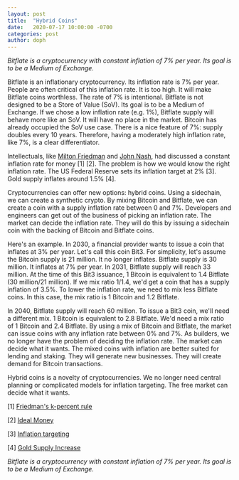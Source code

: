 ```yaml
---
layout: post
title:  "Hybrid Coins"
date:   2020-07-17 10:00:00 -0700
categories: post
author: doph
---
```


*Bitflate is a cryptocurrency with constant inflation of 7% per year. Its goal is to be a Medium of Exchange.*

Bitflate is an inflationary cryptocurrency. Its inflation rate is 7% per year. People are often critical of this inflation rate. It is too high. It will make Bitflate coins worthless. The rate of 7% is intentional. Bitflate is not designed to be a Store of Value (SoV). Its goal is to be a Medium of Exchange. If we chose a low inflation rate (e.g. 1%), Bitflate supply will behave more like an SoV. It will have no place in the market. Bitcoin has already occupied the SoV use case. There is a nice feature of 7%: supply doubles every 10 years. Therefore, having a moderately high inflation rate, like 7%, is a clear differentiator.

Intellectuals, like [Milton Friedman](https://en.wikipedia.org/wiki/Friedman%27s_k-percent_rule) and [John Nash](https://www.jstor.org/stable/1061553?seq=1), had discussed a constant inflation rate for money [1] [2]. The problem is how we would know the right inflation rate. The US Federal Reserve sets its inflation target at 2% [3]. Gold supply inflates around 1.5% [4].

Cryptocurrencies can offer new options: hybrid coins. Using a sidechain, we can create a synthetic crypto. By mixing Bitcoin and Bitflate, we can create a coin with a supply inflation rate between 0 and 7%. Developers and engineers can get out of the business of picking an inflation rate. The market can decide the inflation rate. They will do this by issuing a sidechain coin with the backing of Bitcoin and Bitflate coins.

Here's an example. In 2030, a financial provider wants to issue a coin that inflates at 3% per year. Let's call this coin Bit3. For simplicity, let's assume the Bitcoin supply is 21 million. It no longer inflates. Bitflate supply is 30 million. It inflates at 7% per year. In 2031, Bitflate supply will reach 33 million. At the time of this Bit3 issuance, 1 Bitcoin is equivalent to 1.4 Bitflate (30 million/21 million). If we mix ratio 1/1.4, we'd get a coin that has a supply inflation of 3.5%. To lower the inflation rate, we need to mix less Bitflate coins. In this case, the mix ratio is 1 Bitcoin and 1.2 Bitflate.

In 2040, Bitflate supply will reach 60 million. To issue a Bit3 coin, we'll need a different mix. 1 Bitcoin is equivalent to 2.8 Bitflate. We'd need a mix ratio of 1 Bitcoin and 2.4 Bitflate. By using a mix of Bitcoin and Bitflate, the market can issue coins with any inflation rate between 0% and 7%. As builders, we no longer have the problem of deciding the inflation rate. The market can decide what it wants. The mixed coins with inflation are better suited for lending and staking. They will generate new businesses. They will create demand for Bitcoin transactions.

Hybrid coins is a novelty of cryptocurrencies. We no longer need central planning or complicated models for inflation targeting. The free market can decide what it wants.

[1] [Friedman's k-percent rule](https://en.wikipedia.org/wiki/Friedman%27s_k-percent_rule)

[2] [Ideal Money](https://www.jstor.org/stable/1061553?seq=1)

[3] [Inflation targeting](https://en.wikipedia.org/wiki/Inflation_targeting)

[4] [Gold Supply Increase](https://www.businessinsider.com/gold-supply-rising-faster-than-money-supply-2011-1)

*Bitflate is a cryptocurrency with constant inflation of 7% per year. Its goal is to be a Medium of Exchange.*